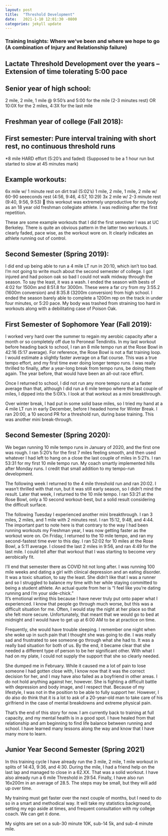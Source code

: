 ```yaml
---
layout: post
title:  "Threshold Development"
date:   2021-1-10 12:01:30 -0800
categories: jekyll update
---
```


### Training Insights: Where we’ve been and where we hope to go (A combination of Injury and Relationship failure)

## Lactate Threshold Development over the years – Extension of time tolerating 5:00 pace

## Senior year of high school:
2 mile, 2 mile, 1 mile @ 9:50’s and 5:00 for the mile (2-3 minutes rest) OR 10:0X for the 2 miles, 4:3X for the last mile

## Freshman year of college (Fall 2018):
## First semester: Pure interval training with short rest, no continuous threshold runs
*8 mile HARD effort (5:20’s and faded) (Supposed to be a 1 hour run but started to slow at 45 minutes mark)

## Example workouts:
6x mile w/ 1 minute rest on dirt trail (5:02’s)
1 mile, 2 mile, 1 mile, 2 mile w/ 60-90 seeeconds rest
(4:56, 9:46, 4:57, 10:29)
3x 2 mile w/ 2-3 minute rest (9:40, 9:56, 9:53)  this workout was extremely unproductive for my body as an 18 year old freshman collegiate athlete. I was redlining after the first repetition.

These are some example workouts that I did the first semester I was at UC Berkeley. There is quite an obvious pattern in the latter two workouts. I clearly faded, pace wise, as the workout wore on. It clearly indicates an athlete running out of control.  

## Second Semester (Spring 2019):
I did end up being able to run a 4 mile LT run in 20:10, which isn’t too bad.
I’m not going to write much about the second semester of college. I got injured and had poison oak so bad I could not walk midway through the season. To say the least, it was a wash. I ended the season with bests of 4:02 for 1500m and 8:51.8 for 3000m. These were a far cry from my 3:55.2 (1600m conversion) and 8:35.8 (3200m conversion) from high school. I ended the season barely able to complete a 1200m rep on the track in under four minutes, or 5:20 pace. My body was trashed from straining too hard in workouts along with a debilitating case of Poison Oak.

## First Semester of Sophomore Year (Fall 2019):
I worked very hard over the summer to regain my aerobic capacity after a month or so completely off due to Peroneal Tendinitis. In my last workout before heading back to school, I ran an 8 mile tempo run at the Rose Bowl in 42:16 (5:17 average). For reference, the Rose Bowl is not a flat training loop. I would estimate a slightly faster average on a flat course. This was a true tempo effort, and my first time ever doing longer tempo runs. I was really thrilled to finally, after a year-long break from tempo runs, be doing them again. The year before, that would have been an all-out race effort.

Once I returned to school, I did not run any more tempo runs at a faster average than that, although I did run a 6 mile tempo where the last couple of miles, I dipped into the 5:0X’s. I look at that workout as a mini breakthrough.

Over winter break, I had put in some solid base miles, so I tried my hand at a 4 mile LT run in early December, before I headed home for Winter Break. I ran 20:00, a 10 second PR for a threshold run, during base training. This was another mini break-through.

## Second Semester (Spring 2020):
We began running 10 mile tempo runs in January of 2020, and the first one was rough. I ran 5:20’s for the first 7 miles feeling smooth, and then used whatever I had left to hang on a close the last couple of miles in 5:21’s. I ran 53:31 for my first 10 mile tempo run.
My coach smartly implemented hills after Monday runs. I credit that small addition to my tempo-run development.

The following week I returned to the 4 mile threshold run and ran 20:02. I wasn’t thrilled with that run, but it was still early season, so I didn’t mind the result. Later that week, I returned to the 10 mile tempo. I ran 53:21 at the Rose Bowl, only a 10 second workout-best, but a solid result considering the difficult surface.

The following Tuesday I experienced another mini breakthrough. I ran 3 miles, 2 miles, and 1 mile with 2 minutes rest. I ran 15:12, 9:48, and 4:44. The important part to note here is that contrary to the way I had been running workouts my Freshman year, I was now getting faster as the workout wore on. On Friday, I returned to the 10 mile tempo, and ran my second-fastest time ever to this day. I ran 52:02 for 10 miles at the Rose Bowl, a 5:11 average. I closed the last 2 miles in 9:56, and ran 4:49 for the last mile. I could tell after that workout that I was starting to become very aerobically fit.

I’ll end that semester there as COVID hit not long after. I was running 100 mile weeks and dating a girl with clinical depression and an eating disorder. It was a toxic situation, to say the least. She didn’t like that I was a runner and so I struggled to balance my time with her while staying committed to being a student athlete. An actual quote from her is
“I feel like you’re dating running and I’m your side-chick.”  
It’s emotional writing this because I have never truly put onto paper what I experienced. I know that people go through much worse, but this was a difficult situation for me. Often, I would stay the night at her place so that she felt more secure. Unfortunately, that meant that we would go to bed at midnight and I would have to get up at 6:00 AM to be at practice on time.

Frequently, she would have trouble sleeping. I remember one night when she woke up in such pain that I thought she was going to die. I was really sad and frustrated to see someone go through what she had to. It was a really bad situation for both of us. By the end, it became clear that she needed a different type of person to be her significant other. With what I had on my plate, I could not supply the support that she so clearly needed.

She dumped me in February. While it caused me a lot of pain to lose someone I had gotten close with, I know now that it was the correct decision for her, and I may have also failed as a boyfriend in other areas. I do not hold anything against her, however. She is fighting a difficult battle with depression and body image, and I respect that. Because of my lifestyle, I was not in the position to be able to fully support her. However, I do also do think that it is a lot to ask of a 20-year-old man to take care of his girlfriend in the case of mental breakdowns and extreme physical pain.

That’s the end of this story for now. I am currently back to training at full capacity, and my mental health is in a good spot. I have healed from that relationship and am beginning to find life balance between running and school. I have learned many lessons along the way and know that I have many more to learn.

## Junior Year Second Semester (Spring 2021)

In this training cycle I have already run the 3 mile, 2 mile, 1 mile workout in splits of 14:43, 9:36, and 4:30. During the mile, I had a friend help on the last lap and managed to close in a 62.XX. That was a solid workout. I have also already run a 6 mile Threshold in 29:54. Finally, I have also run 16x200m in an average of 28.5. The steps may be small, but they will add up over time.

My training must get faster over the next couple of months, but I need to do so in a smart and methodical way. It will take my statistics background, setting my ego aside at times, and frequent consultation with my college coach. We can get it done.

My sights are set on a sub-30 minute 10K, sub-14 5k, and sub-4 minute mile.  
